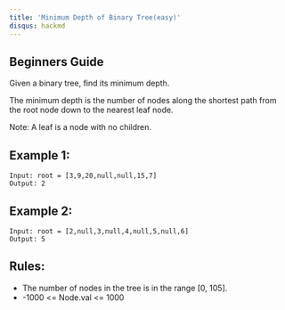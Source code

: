 ```yaml
---
title: 'Minimum Depth of Binary Tree(easy)'
disqus: hackmd
---
```


## Beginners Guide

Given a binary tree, find its minimum depth.

The minimum depth is the number of nodes along the shortest path from the root node down to the nearest leaf node.

Note: A leaf is a node with no children.


Example 1:
---
```go=
Input: root = [3,9,20,null,null,15,7]
Output: 2
```

Example 2:
---
```go=
Input: root = [2,null,3,null,4,null,5,null,6]
Output: 5
```

Rules:
---
* The number of nodes in the tree is in the range [0, 105].
* -1000 <= Node.val <= 1000